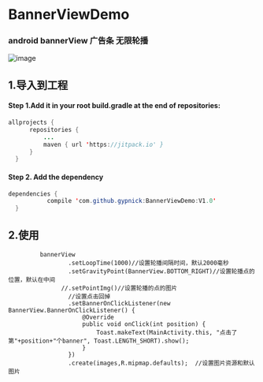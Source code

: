 # BannerViewDemo
### android bannerView  广告条 无限轮播
![image](https://github.com/gypnick/BannerViewDemo/blob/master/bannerView.gif)
## 1.导入到工程
####    Step 1.Add it in your root build.gradle at the end of repositories:
  ```Java
  allprojects {
		repositories {
			...
			maven { url 'https://jitpack.io' }
		}
	}
  ```
####   Step 2. Add the dependency
  ```Java
  dependencies {
	         compile 'com.github.gypnick:BannerViewDemo:V1.0'
	}
  ```
##  2.使用
####  
             bannerView
                     .setLoopTime(1000)//设置轮播间隔时间，默认2000毫秒
                     .setGravityPoint(BannerView.BOTTOM_RIGHT)//设置轮播点的位置，默认在中间
                   //.setPointImg()//设置轮播的点的图片
                     //设置点击回掉
                     .setBannerOnClickListener(new BannerView.BannerOnClickListener() {
                         @Override
                         public void onClick(int position) {
                             Toast.makeText(MainActivity.this, "点击了第"+position+"个banner", Toast.LENGTH_SHORT).show();
                         }
                     })
                     .create(images,R.mipmap.defaults);  //设置图片资源和默认图片

  
  
  
